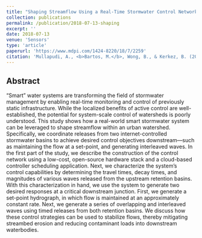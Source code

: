 ```yaml
---
title: "Shaping Streamflow Using a Real-Time Stormwater Control Network"
collection: publications
permalink: /publication/2018-07-13-shaping
excerpt: ''
date: 2018-07-13
venue: 'Sensors'
type: 'article'
paperurl: 'https://www.mdpi.com/1424-8220/18/7/2259'
citation: 'Mullapudi, A., <b>Bartos, M.</b>, Wong, B., & Kerkez, B. (2018). Shaping streamflow using a real-time stormwater control network. <i>Sensors</i>, 18(7). doi:10.3390/s18072259'
---
```


## Abstract

“Smart” water systems are transforming the field of stormwater management by enabling real-time monitoring and control of previously static infrastructure. While the localized benefits of active control are well-established, the potential for system-scale control of watersheds is poorly understood. This study shows how a real-world smart stormwater system can be leveraged to shape streamflow within an urban watershed. Specifically, we coordinate releases from two internet-controlled stormwater basins to achieve desired control objectives downstream—such as maintaining the flow at a set-point, and generating interleaved waves. In the first part of the study, we describe the construction of the control network using a low-cost, open-source hardware stack and a cloud-based controller scheduling application. Next, we characterize the system’s control capabilities by determining the travel times, decay times, and magnitudes of various waves released from the upstream retention basins. With this characterization in hand, we use the system to generate two desired responses at a critical downstream junction. First, we generate a set-point hydrograph, in which flow is maintained at an approximately constant rate. Next, we generate a series of overlapping and interleaved waves using timed releases from both retention basins. We discuss how these control strategies can be used to stabilize flows, thereby mitigating streambed erosion and reducing contaminant loads into downstream waterbodies.
